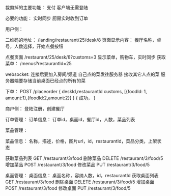 

裁剪掉的主要功能：
支付
客户端无需登陆

必要的功能：
实时同步
厨房实时收到订单


用户侧：

二维码的地址：
/landing/restaurant/25/desk/8
页面显示内容：
餐厅名称，桌号，人数选择，开始点餐按钮

点餐页面
/restaurant/25/desk/8?customs=3
显示菜单，购物车，实时同步
获取菜单：
  /menus?restaurantId=25
  
  websocket:
    连接后要加入房间/频道
    自己点的菜发往服务器
    接收其它人点的菜
    服务器端要存储当前桌面已经点的所有的菜

下单：
  POST /placeorder
  {
    deskId,restaurantId
    customs,
    [{foodId: 1, amount:1},{foodId:2,amount:2}]
  }
  {
    成功，
  }


商户侧：
登陆注册，创建餐厅

订单管理：
订单信息：
  订单id，桌面id，餐厅id，人数，菜品列表

菜品管理：

菜品信息：
名称，描述，价格，图片url，id，restaurantId，菜品分类，上架状态

获取菜品列表 GET    /restaurant/3/food
删除菜品 DELETE /restaurant/3/food/5
增加菜品 POST   /restaurant/3/food
修改菜品 PUT    /restaurant/3/food/5

桌面管理：
桌面信息：
  桌面名称，容纳人数，id，restaurantId
获取桌面列表 GET    /restaurant/3/food
删除桌面 DELETE /restaurant/3/food/5
增加桌面 POST   /restaurant/3/food
修改桌面 PUT    /restaurant/3/food/5
